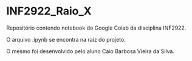 # INF2922_Raio_X

Repositório contendo notebook do Google Colab da disciplina INF2922.

O arquivo .ipynb se encontra na raiz do projeto.

O mesmo foi desenvolvido pelo aluno Caio Barbosa Vieira da Silva.
